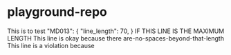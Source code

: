 # playground-repo

This is to test "MD013": { "line_length": 70, }
IF THIS LINE IS THE MAXIMUM LENGTH
This line is okay because there are-no-spaces-beyond-that-length
This line is a violation because
